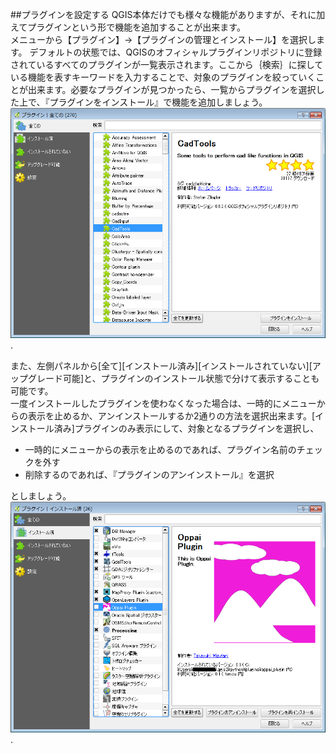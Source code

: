 ﻿##プラグインを設定する
QGIS本体だけでも様々な機能がありますが、それに加えてプラグインという形で機能を追加することが出来ます。  
メニューから【プラグイン】→【プラグインの管理とインストール】を選択します。
デフォルトの状態では、QGISのオフィシャルプラグインリポジトリに登録されているすべてのプラグインが一覧表示されます。ここから｛検索｝に探している機能を表すキーワードを入力することで、対象のプラグインを絞っていくことが出来ます。必要なプラグインが見つかったら、一覧からプラグインを選択した上で、『プラグインをインストール』で機能を追加しましょう。
![プラグイン](./img/appendix1-5-1.png).

また、左側パネルから[全て][インストール済み][インストールされていない][アップグレード可能]と、プラグインのインストール状態で分けて表示することも可能です。  
一度インストールしたプラグインを使わなくなった場合は、一時的にメニューからの表示を止めるか、アンインストールするか2通りの方法を選択出来ます。[インストール済み]プラグインのみ表示にして、対象となるプラグインを選択し、

* 一時的にメニューからの表示を止めるのであれば、プラグイン名前のチェックを外す
* 削除するのであれば、『プラグインのアンインストール』を選択

としましょう。
![プラグインの削除](./img/appendix1-5-2.png).